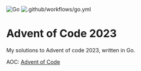 ![Go](https://img.shields.io/badge/go-%2300ADD8.svg?style=for-the-badge&logo=go&logoColor=white)
![.github/workflows/go.yml](https://github.com/github/docs/actions/workflows/main.yml/badge.svg)

# Advent of Code 2023
My solutions to Advent of code 2023, written in Go.

AOC: [Advent of Code](https://adventofcode.com/)

